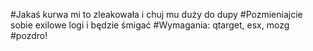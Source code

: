 #Jakaś kurwa mi to zleakowała i chuj mu duży do dupy
#Pozmieniajcie sobie exilowe logi i będzie śmigać
#Wymagania: qtarget, esx, mozg
#pozdro!
